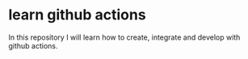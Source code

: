 # learn github actions

In this repository I will learn how to create, integrate and develop with github actions.
